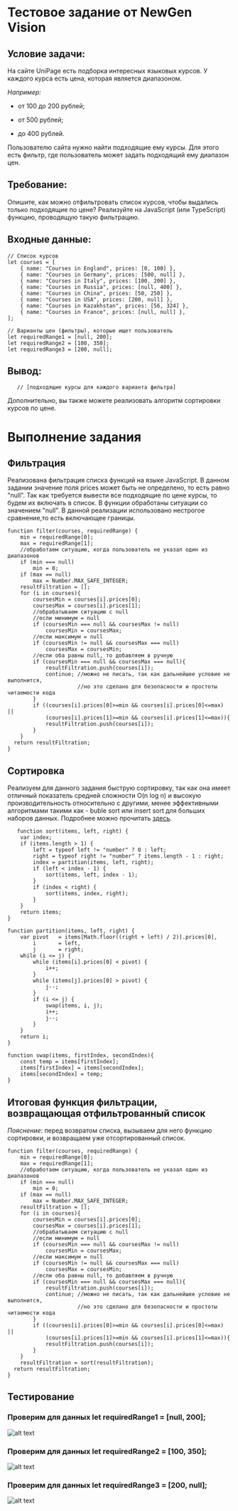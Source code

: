 # Тестовое задание от NewGen Vision

## Условие задачи:

На сайте UniPage есть подборка интересных языковых курсов. У каждого курса есть цена, которая является диапазоном.

*Например:*

* от 100 до 200 рублей;

* от 500 рублей;

* до 400 рублей.

Пользователю сайта нужно найти подходящие ему курсы. Для этого есть фильтр, где пользователь может задать подходящий ему диапазон цен.

## Требование:

Опишите, как можно отфильтровать список курсов, чтобы выдались только подходящие по цене? Реализуйте на JavaScript (или TypeScript) функцию, проводящую такую фильтрацию.

## Входные данные:

    // Список курсов
    let courses = [
        { name: "Courses in England", prices: [0, 100] }, 
        { name: "Courses in Germany", prices: [500, null] }, 
        { name: "Courses in Italy", prices: [100, 200] }, 
        { name: "Courses in Russia", prices: [null, 400] },
        { name: "Courses in China", prices: [50, 250] },
        { name: "Courses in USA", prices: [200, null] },
        { name: "Courses in Kazakhstan", prices: [56, 324] },
        { name: "Courses in France", prices: [null, null] },
    ];

    // Варианты цен (фильтры), которые ищет пользователь
    let requiredRange1 = [null, 200];
    let requiredRange2 = [100, 350];
    let requiredRange3 = [200, null];



## Вывод:
```
   // [подходящие курсы для каждого варианта фильтра]
```
Дополнительно, вы также можете реализовать алгоритм сортировки курсов по цене.

# Выполнение задания
## Фильтрация
Реализована фильтрация списка функций на языке JavaScript. В данном задании значение поля prices может быть не определено, то есть равно "null". Так как требуется вывести все подходящие по цене курсы, то будем их включать в список. В функции обработаны ситуации со значением "null". В данной реализации использовано нестрогое сравнение,то есть включающее границы. 
```
function filter(courses, requiredRange) {
    min = requiredRange[0];
    max = requiredRange[1];
    //обработаем ситуацию, когда пользователь не указал один из диапазонов
    if (min === null)
        min = 0;
    if (max == null)
        max = Number.MAX_SAFE_INTEGER; 
    resultFiltration = [];
    for (i in courses){
        coursesMin = courses[i].prices[0];
        coursesMax = courses[i].prices[1];
        //обрабатываем ситуацию с null
        //если минимум = null
        if (coursesMin === null && coursesMax != null)
            coursesMin = coursesMax;
        //если максимум = null
        if (coursesMin != null && coursesMax === null)
            coursesMax = coursesMin; 
        //если оба равны null, то добавляем в ручную    
        if (coursesMin === null && coursesMax === null){
            resultFiltration.push(courses[i]);
            continue; //можно не писать, так как дальнейшее условие не выполнится, 
                      //но это сделано для безопасности и простоты читаемости кода
        }
        if ((courses[i].prices[0]>=min && courses[i].prices[0]<=max) || 
            (courses[i].prices[1]>=min && courses[i].prices[1]<=max)){
            resultFiltration.push(courses[i]);
        }
    }
  return resultFiltration;
}
```
## Сортировка
Реализуем для данного задания быструю сортировку, так как она имеет отличный показатель средней сложности O(n log n) и высокую производительность относительно с другими, менее эффективными алгоритмами такими как - buble sort или insert sort для больших наборов данных. Подробнее можно прочитать [здесь](https://ru.wikipedia.org/wiki/%D0%91%D1%8B%D1%81%D1%82%D1%80%D0%B0%D1%8F_%D1%81%D0%BE%D1%80%D1%82%D0%B8%D1%80%D0%BE%D0%B2%D0%BA%D0%B0).

```
   function sort(items, left, right) {
    var index;
    if (items.length > 1) {
        left = typeof left != "number" ? 0 : left;
        right = typeof right != "number" ? items.length - 1 : right;
        index = partition(items, left, right);
        if (left < index - 1) {
            sort(items, left, index - 1);
        }
        if (index < right) {
            sort(items, index, right);
        }
    }
    return items;
}

function partition(items, left, right) {
    var pivot   = items[Math.floor((right + left) / 2)].prices[0],
        i       = left,
        j       = right;
    while (i <= j) {
        while (items[i].prices[0] < pivot) {
            i++;
        }
        while (items[j].prices[0] > pivot) {
            j--;
        }
        if (i <= j) {
            swap(items, i, j);
            i++;
            j--;
        }
    }
    return i;
}

function swap(items, firstIndex, secondIndex){
    const temp = items[firstIndex];
    items[firstIndex] = items[secondIndex];
    items[secondIndex] = temp;
}

```

## Итоговая функция фильтрации, возвращающая отфильтрованный список

*Пояснение*: перед возвратом списка, вызываем для него функцию сортировки, и возвращаем уже отсортированный список.
```
function filter(courses, requiredRange) {
    min = requiredRange[0];
    max = requiredRange[1];
    //обработаем ситуацию, когда пользователь не указал один из диапазонов
    if (min === null)
        min = 0;
    if (max == null)
        max = Number.MAX_SAFE_INTEGER; 
    resultFiltration = [];
    for (i in courses){
        coursesMin = courses[i].prices[0];
        coursesMax = courses[i].prices[1];
        //обрабатываем ситуацию с null
        //если минимум = null
        if (coursesMin === null && coursesMax != null)
            coursesMin = coursesMax;
        //если максимум = null
        if (coursesMin != null && coursesMax === null)
            coursesMax = coursesMin; 
        //если оба равны null, то добавляем в ручную    
        if (coursesMin === null && coursesMax === null){
            resultFiltration.push(courses[i]);
            continue; //можно не писать, так как дальнейшее условие не выполнится, 
                      //но это сделано для безопасности и простоты читаемости кода
        }
        if ((courses[i].prices[0]>=min && courses[i].prices[0]<=max) || 
            (courses[i].prices[1]>=min && courses[i].prices[1]<=max)){
            resultFiltration.push(courses[i]);
        }
    }
    resultFiltration = sort(resultFiltration);   
  return resultFiltration;
}
```
## Тестирование 
### Проверим для данных let requiredRange1 = [null, 200];
![alt text](https://i.ibb.co/qm0cC4t/2022-05-19-22-56-19.png)
### Проверим для данных let requiredRange2 = [100, 350];

![alt text](https://i.ibb.co/jG6z7t5/2.png)

### Проверим для данных let requiredRange3 = [200, null];
![alt text](https://i.ibb.co/nnrdQ5X/3.png)
